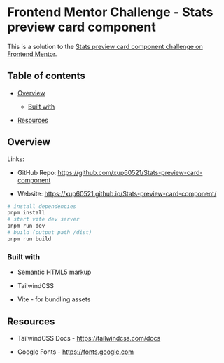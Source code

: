 # **Frontend Mentor Challenge - Stats preview card component**

This is a solution to the [Stats preview card component challenge on Frontend Mentor](https://www.frontendmentor.io/challenges/stats-preview-card-component-8JqbgoU62 "https://www.frontendmentor.io/challenges/stats-preview-card-component-8JqbgoU62").

## Table of contents

- [Overview](#overview)

   - [Built with](#built-with)

- [Resources](#resources)

## Overview

Links:

- GitHub Repo: <https://github.com/xup60521/Stats-preview-card-component>

- Website: <https://xup60521.github.io/Stats-preview-card-component/>

```bash
# install dependencies
pnpm install
# start vite dev server
pnpm run dev
# build (output path /dist)
pnpm run build
```

### Built with

- Semantic HTML5 markup

- TailwindCSS

- Vite - for bundling assets

## Resources

- TailwindCSS Docs - <https://tailwindcss.com/docs>

- Google Fonts - <https://fonts.google.com>
